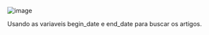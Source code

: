 ![image](https://github.com/user-attachments/assets/05e88cf5-eff6-43c9-873e-0db6816eeeab)

Usando as variaveis begin_date e end_date para buscar os artigos.
